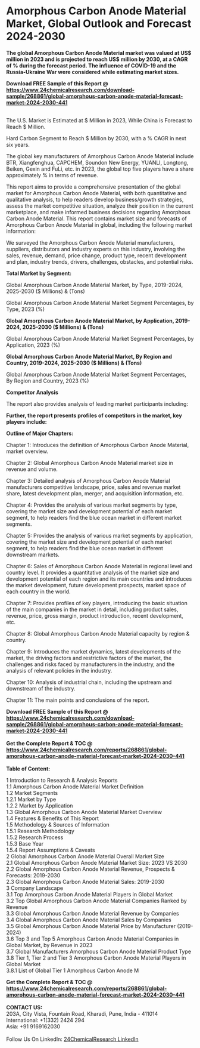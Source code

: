 <h1>Amorphous Carbon Anode Material Market, Global Outlook and Forecast 2024-2030</h1><p><strong>The global Amorphous Carbon Anode Material market was valued at US$ million in 2023 and is projected to reach US$ million by 2030, at a CAGR of % during the forecast period. The influence of COVID-19 and the Russia-Ukraine War were considered while estimating market sizes.</strong></p><p>
</p><p></p><div><b>Download FREE Sample of this Report @ 
            <a href="https://www.24chemicalresearch.com/download-sample/268861/global-amorphous-carbon-anode-material-forecast-market-2024-2030-441">
            https://www.24chemicalresearch.com/download-sample/268861/global-amorphous-carbon-anode-material-forecast-market-2024-2030-441</a></b></div><br><p>
The U.S. Market is Estimated at $ Million in 2023, While China is Forecast to Reach $ Million.</p><p>
Hard Carbon Segment to Reach $ Million by 2030, with a % CAGR in next six years.</p><p>
The global key manufacturers of Amorphous Carbon Anode Material include BTR, Xiangfenghua, CAPCHEM, Soundon New Energy, YUANLI, Longtong, Beiken, Gexin and FuLi, etc. in 2023, the global top five players have a share approximately % in terms of revenue.</p><p>
This report aims to provide a comprehensive presentation of the global market for Amorphous Carbon Anode Material, with both quantitative and qualitative analysis, to help readers develop business/growth strategies, assess the market competitive situation, analyze their position in the current marketplace, and make informed business decisions regarding Amorphous Carbon Anode Material. This report contains market size and forecasts of Amorphous Carbon Anode Material in global, including the following market information:</p><p>
</p><p>
</p><p>We surveyed the Amorphous Carbon Anode Material manufacturers, suppliers, distributors and industry experts on this industry, involving the sales, revenue, demand, price change, product type, recent development and plan, industry trends, drivers, challenges, obstacles, and potential risks.</p><p>
<strong>Total Market by Segment:</strong></p><p>
Global Amorphous Carbon Anode Material Market, by Type, 2019-2024, 2025-2030 ($ Millions) &amp; (Tons)</p><p>
Global Amorphous Carbon Anode Material Market Segment Percentages, by Type, 2023 (%)</p><p>
</p><p>
</p><p><strong>Global Amorphous Carbon Anode Material Market, by Application, 2019-2024, 2025-2030 ($ Millions) &amp; (Tons)</strong></p><p>
Global Amorphous Carbon Anode Material Market Segment Percentages, by Application, 2023 (%)</p><p>
</p><p>
</p><p><strong>Global Amorphous Carbon Anode Material Market, By Region and Country, 2019-2024, 2025-2030 ($ Millions) &amp; (Tons)</strong></p><p>
Global Amorphous Carbon Anode Material Market Segment Percentages, By Region and Country, 2023 (%)</p><p>
</p><p>
</p><p><strong>Competitor Analysis</strong></p><p>
The report also provides analysis of leading market participants including:</p><p>
</p><p>
</p><p><strong>Further, the report presents profiles of competitors in the market, key players include:</strong></p><p>
</p><p>
</p><p><strong>Outline of Major Chapters:</strong></p><p>
Chapter 1: Introduces the definition of Amorphous Carbon Anode Material, market overview.</p><p>
Chapter 2: Global Amorphous Carbon Anode Material market size in revenue and volume.</p><p>
Chapter 3: Detailed analysis of Amorphous Carbon Anode Material manufacturers competitive landscape, price, sales and revenue market share, latest development plan, merger, and acquisition information, etc.</p><p>
Chapter 4: Provides the analysis of various market segments by type, covering the market size and development potential of each market segment, to help readers find the blue ocean market in different market segments.</p><p>
Chapter 5: Provides the analysis of various market segments by application, covering the market size and development potential of each market segment, to help readers find the blue ocean market in different downstream markets.</p><p>
Chapter 6: Sales of Amorphous Carbon Anode Material in regional level and country level. It provides a quantitative analysis of the market size and development potential of each region and its main countries and introduces the market development, future development prospects, market space of each country in the world.</p><p>
Chapter 7: Provides profiles of key players, introducing the basic situation of the main companies in the market in detail, including product sales, revenue, price, gross margin, product introduction, recent development, etc.</p><p>
Chapter 8: Global Amorphous Carbon Anode Material capacity by region &amp; country.</p><p>
Chapter 9: Introduces the market dynamics, latest developments of the market, the driving factors and restrictive factors of the market, the challenges and risks faced by manufacturers in the industry, and the analysis of relevant policies in the industry.</p><p>
Chapter 10: Analysis of industrial chain, including the upstream and downstream of the industry.</p><p>
Chapter 11: The main points and conclusions of the report.</p><div><b>Download FREE Sample of this Report @ 
            <a href="https://www.24chemicalresearch.com/download-sample/268861/global-amorphous-carbon-anode-material-forecast-market-2024-2030-441">
            https://www.24chemicalresearch.com/download-sample/268861/global-amorphous-carbon-anode-material-forecast-market-2024-2030-441</a></b></div><br><div><b>Get the Complete Report & TOC @ 
            <a href="https://www.24chemicalresearch.com/reports/268861/global-amorphous-carbon-anode-material-forecast-market-2024-2030-441">
            https://www.24chemicalresearch.com/reports/268861/global-amorphous-carbon-anode-material-forecast-market-2024-2030-441</a></b></div><br>
            <b>Table of Content:</b><p>1 Introduction to Research & Analysis Reports<br />
    1.1 Amorphous Carbon Anode Material Market Definition<br />
    1.2 Market Segments<br />
        1.2.1 Market by Type<br />
        1.2.2 Market by Application<br />
    1.3 Global Amorphous Carbon Anode Material Market Overview<br />
    1.4 Features & Benefits of This Report<br />
    1.5 Methodology & Sources of Information<br />
        1.5.1 Research Methodology<br />
        1.5.2 Research Process<br />
        1.5.3 Base Year<br />
        1.5.4 Report Assumptions & Caveats<br />
2 Global Amorphous Carbon Anode Material Overall Market Size<br />
    2.1 Global Amorphous Carbon Anode Material Market Size: 2023 VS 2030<br />
    2.2 Global Amorphous Carbon Anode Material Revenue, Prospects & Forecasts: 2019-2030<br />
    2.3 Global Amorphous Carbon Anode Material Sales: 2019-2030<br />
3 Company Landscape<br />
    3.1 Top Amorphous Carbon Anode Material Players in Global Market<br />
    3.2 Top Global Amorphous Carbon Anode Material Companies Ranked by Revenue<br />
    3.3 Global Amorphous Carbon Anode Material Revenue by Companies<br />
    3.4 Global Amorphous Carbon Anode Material Sales by Companies<br />
    3.5 Global Amorphous Carbon Anode Material Price by Manufacturer (2019-2024)<br />
    3.6 Top 3 and Top 5 Amorphous Carbon Anode Material Companies in Global Market, by Revenue in 2023<br />
    3.7 Global Manufacturers Amorphous Carbon Anode Material Product Type<br />
    3.8 Tier 1, Tier 2 and Tier 3 Amorphous Carbon Anode Material Players in Global Market<br />
        3.8.1 List of Global Tier 1 Amorphous Carbon Anode M</p><div><b>Get the Complete Report & TOC @ 
            <a href="https://www.24chemicalresearch.com/reports/268861/global-amorphous-carbon-anode-material-forecast-market-2024-2030-441">
            https://www.24chemicalresearch.com/reports/268861/global-amorphous-carbon-anode-material-forecast-market-2024-2030-441</a></b></div><br><b>CONTACT US:</b><br>
            203A, City Vista, Fountain Road, Kharadi, Pune, India - 411014<br>
            International: +1(332) 2424 294<br>
            Asia: +91 9169162030 <br><br>
            Follow Us On LinkedIn: <a href="https://www.linkedin.com/company/24chemicalresearch/">24ChemicalResearch LinkedIn</a>